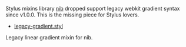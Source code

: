 Stylus mixins library [nib](https://github.com/visionmedia/nib/releases) dropped support legacy webkit gradient syntax since v1.0.0. This is the missing piece for Stylus lovers.

- [legacy-gradient.styl](https://github.com/BYODKM/legacy-gradient.styl/blob/master/legacy-gradient.styl)

Legacy linear gradient mixin for nib.

